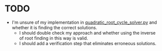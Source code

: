 # TODO

* I'm unsure of my implementation in
  [quadratic_root_cycle_solver.py](/quadratic_root_cycle_solver.py)
  and whether it is finding the correct solutions.
  - I should double check my approach and whether using the inverse of root
    finding in this way is valid.
  - I should add a verification step that eliminates erroneous solutions.

